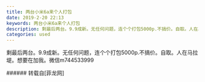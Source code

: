 ```yaml
---
title: 两台小米6a来个人打包
date: 2019-2-20 22:13
keywords: 两台小米6a来个人打包
description: 剩最后两台。9.9成新。无任何问题，连个个打包5000p.不搞价。自取。人在马拉堤。想要在加我。微信m744533999
categories: used
---
```

<td class="t_f" id="postmessage_3081201">

剩最后两台。9.9成新。无任何问题，连个个打包5000p.不搞价。自取。人在马拉堤。想要在加我。微信m744533999<br/>
</td>
###### 转载自[菲龙网]